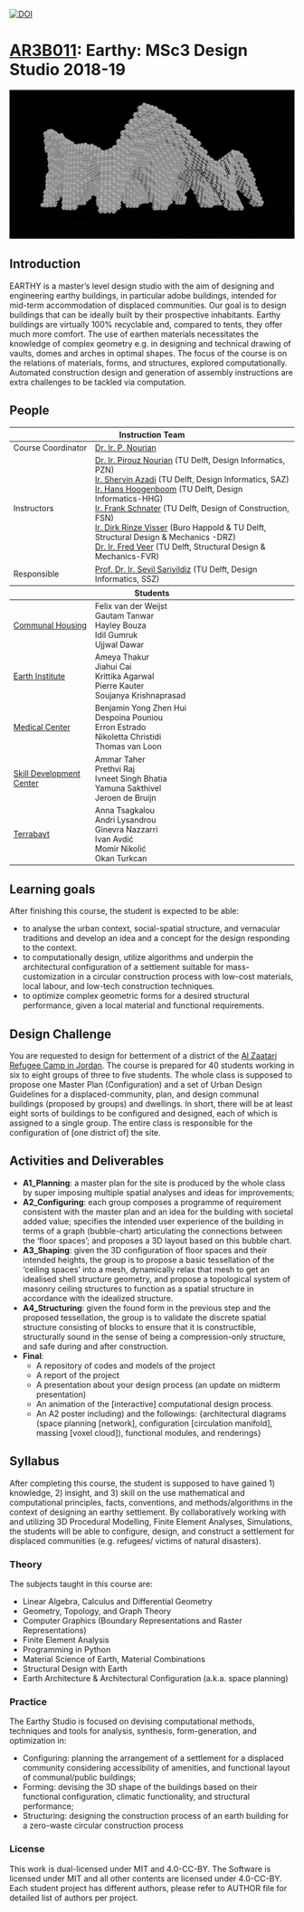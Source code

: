 [![DOI](https://zenodo.org/badge/310127685.svg)](https://zenodo.org/badge/latestdoi/310127685)

# [AR3B011](http://studiegids.tudelft.nl/a101_displayCourse.do?course_id=48158&_NotifyTextSearch_): Earthy: MSc3 Design Studio 2018-19

<img src="_course_info/image1.png"/>

## Introduction

EARTHY is a master’s level design studio with the aim of designing and
engineering earthy buildings, in particular adobe buildings, intended
for mid-term accommodation of displaced communities. Our goal is to
design buildings that can be ideally built by their prospective
inhabitants. Earthy buildings are virtually 100% recyclable and,
compared to tents, they offer much more comfort. The use of earthen
materials necessitates the knowledge of complex geometry e.g. in
designing and technical drawing of vaults, domes and arches in optimal
shapes. The focus of the course is on the relations of materials, forms,
and structures, explored computationally. Automated construction design
and generation of assembly instructions are extra challenges to be
tackled via computation.

## People
<table width=100%>
    <thead >
        <tr class="header">
            <th colspan="2">Instruction Team</th>
        </tr>
    </thead>
    <tbody>
        <tr>
            <td>Course Coordinator</td>
            <td><a href="mailto:p.nourian@tudelft.nl">Dr. Ir. P. Nourian</a></td>
        </tr>
        <tr>
            <td>Instructors</td>
            <td>
                <a href="mailto:p.nourian@tudelft.nl">Dr. Ir. Pirouz Nourian</a> (TU Delft, Design Informatics, PZN)<br>
                <a href="mailto:S.Azadi-1@tudelft.nl">Ir. Shervin Azadi</a> (TU Delft, Design Informatics, SAZ)<br>
                <a href="mailto:J.J.J.G.Hoogenboom@tudelft.nl">Ir. Hans Hoogenboom</a> (TU Delft, Design Informatics-HHG)<br>
                <a href="mailto:F.R.Schnater@tudelft.nl">Ir. Frank Schnater</a> (TU Delft, Design of Construction, FSN)<br>
                <a href="mailto:Dirk%20Visser%20-%20BK">Ir. Dirk Rinze Visser</a> (Buro Happold &amp; TU Delft, Structural Design &amp; Mechanics -DRZ)<br>
                <a href="mailto:FAVeer@tudelft.nl">Dr. Ir. Fred Veer</a> (TU Delft, Structural Design &amp; Mechanics-FVR)<br>
            </td>
        </tr>
        <tr>
            <td>Responsible</td>
            <td><a href="mailto:i.s.sariyildiz@tudelft.nl">Prof. Dr. Ir. Sevil Sariyildiz</a> (TU Delft, Design Informatics, SSZ)</td>
        </tr>
    </tbody>
    <thead>
        <tr class="header">
            <th colspan="2">Students</th>
        </tr>
    </thead>
    <tbody>
        <tr>
            <td>
                <a href="https://github.com/shervinazadi/earthy_18/tree/master/Communal_Housing">Communal Housing</a>
            </td>
            <td>
                Felix van der Weijst<br>
                Gautam Tanwar<br>
                Hayley Bouza<br>
                Idil Gumruk<br>
                Ujjwal Dawar<br>
            </td>
        </tr>
        <tr>
            <td>
                <a href="https://github.com/shervinazadi/earthy_18/tree/master/Earth_Institute">Earth Institute</a>
            </td>
            <td>
                Ameya Thakur<br>
                Jiahui Cai<br>
                Krittika Agarwal<br>
                Pierre Kauter<br>
                Soujanya Krishnaprasad
            </td>
        </tr>
        <tr>
            <td>
                <a href="https://github.com/shervinazadi/earthy_18/tree/master/Medical_Center">Medical Center</a>
            </td>
            <td>
                Benjamin Yong Zhen Hui <br>
                Despoina Pouniou<br>
                Erron Estrado<br>
                Nikoletta Christidi <br>
                Thomas van Loon
            </td>
        </tr>
        <tr>
            <td>
                <a href="https://github.com/shervinazadi/earthy_18/tree/master/Skill_Development_Center">Skill Development Center</a>
            </td>
            <td>
                Ammar Taher <br>
                Prethvi Raj<br>
                Ivneet Singh Bhatia<br>
                Yamuna Sakthivel<br>
                Jeroen de Bruijn
            </td>
        </tr>
        <tr>
            <td>
                <a href="https://github.com/shervinazadi/earthy_18/tree/master/Terrabayt">Terrabayt</a>
            </td>
            <td>
                Anna Tsagkalou<br>
                Andri Lysandrou<br>
                Ginevra Nazzarri<br>
                Ivan Avdić<br>
                Momir Nikolić<br>
                Okan Turkcan
            </td>
        </tr>
    </tbody>
</table>

## Learning goals

After finishing this course, the student is expected to be able:

- to analyse the urban context, social-spatial structure, and vernacular traditions and develop an idea and a concept for the design responding to the context.
- to computationally design, utilize algorithms and underpin the architectural configuration of a settlement suitable for mass-customization in a circular construction process with low-cost materials, local labour, and low-tech construction techniques.
- to optimize complex geometric forms for a desired structural performance, given a local material and functional requirements.

## Design Challenge

You are requested to design for betterment of a district of the [Al
Zaatari Refugee Camp in
Jordan](https://en.wikipedia.org/wiki/Zaatari_refugee_camp). The course
is prepared for 40 students working in six to eight groups of three to
five students. The whole class is supposed to propose one Master Plan
(Configuration) and a set of Urban Design Guidelines for a
displaced-community, plan, and design communal buildings (proposed by
groups) and dwellings. In short, there will be at least eight sorts of
buildings to be configured and designed, each of which is assigned to a
single group. The entire class is responsible for the configuration of
\[one district of\] the site.

## Activities and Deliverables

* **A1_Planning**: a master plan for the site is produced by the whole class by super imposing multiple spatial analyses and ideas for improvements;
* **A2_Configuring**: each group composes a programme of requirement consistent with the master plan and an idea for the building with societal added value; specifies the intended user experience of the building in terms of a graph (bubble-chart) articulating the connections between the ‘floor spaces’; and proposes a 3D layout based on this bubble chart.
* **A3_Shaping**: given the 3D configuration of floor spaces and their intended heights, the group is to propose a basic tessellation of the ‘ceiling spaces’ into a mesh, dynamically relax that mesh to get an idealised shell structure geometry, and propose a topological system of masonry ceiling structures to function as a spatial structure in accordance with the idealized structure.
* **A4_Structuring**: given the found form in the previous step and the proposed tessellation, the group is to validate the discrete spatial structure consisting of blocks to ensure that it is constructible, structurally sound in the sense of being a compression-only structure, and safe during and after construction.
* **Final**:
  - A repository of codes and models of the project
  - A report of the project
  - A presentation about your design process (an update on midterm presentation)
  - An animation of the \[interactive\] computational design process.
  - An A2 poster including) and the followings: {architectural diagrams (space planning \[network\], configuration \[circulation manifold\], massing \[voxel cloud\]), functional modules, and renderings}
  
## Syllabus

After completing this course, the student is supposed to have gained 1)
knowledge, 2) insight, and 3) skill on the use mathematical and
computational principles, facts, conventions, and methods/algorithms in
the context of designing an earthy settlement. By collaboratively
working with and utilizing 3D Procedural Modelling, Finite Element
Analyses, Simulations, the students will be able to configure, design,
and construct a settlement for displaced communities (e.g. refugees/
victims of natural disasters).

### Theory

The subjects taught in this course are:

- Linear Algebra, Calculus and Differential Geometry
- Geometry, Topology, and Graph Theory
- Computer Graphics (Boundary Representations and Raster Representations)
- Finite Element Analysis
- Programming in Python
- Material Science of Earth, Material Combinations
- Structural Design with Earth
- Earth Architecture & Architectural Configuration (a.k.a. space
    planning)

### Practice

The Earthy Studio is focused on devising computational methods,
techniques and tools for analysis, synthesis, form-generation, and
optimization in:

- Configuring: planning the arrangement of a settlement for a displaced community considering accessibility of amenities, and functional layout of communal/public buildings;
- Forming: devising the 3D shape of the buildings based on their functional configuration, climatic functionality, and structural performance;
- Structuring: designing the construction process of an earth building for a zero-waste circular construction process

### License

This work is dual-licensed under MIT and 4.0-CC-BY. The Software is licensed under MIT and all other contents are licensed under 4.0-CC-BY. Each student project has different authors, please refer to AUTHOR file for detailed list of authors per project.

